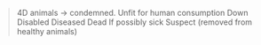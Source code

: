 > 4D animals -> condemned. Unfit for human consumption 
> 	Down
> 	Disabled
> 	Diseased
> 	Dead 
> If possibly sick 
> 	 Suspect (removed from healthy animals)